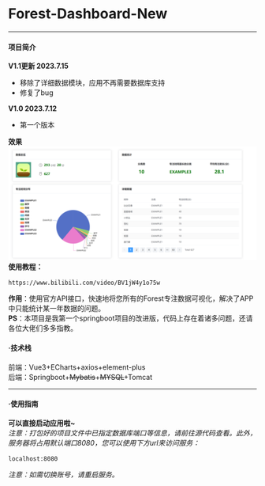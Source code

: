 # Forest-Dashboard-New
***
#### 项目简介  
**V1.1更新 2023.7.15**  
* 移除了详细数据模块，应用不再需要数据库支持    
* 修复了bug    

 
**V1.0 2023.7.12**  
* 第一个版本

**效果**  
![](./preview.png)  
**使用教程：**
```
https://www.bilibili.com/video/BV1jW4y1o75w
```
**作用**：使用官方API接口，快速地将您所有的Forest专注数据可视化，解决了APP中只能统计某一年数据的问题。  
**PS**：本项目是我第一个springboot项目的改进版，代码上存在着诸多问题，还请各位大佬们多多指教。
#### ·技术栈
前端：Vue3+ECharts+axios+element-plus    
后端：Springboot+~~Mybatis~~+~~MYSQL~~+Tomcat
***
#### ·使用指南
**可以直接启动应用啦~**  
*注意：打包好的项目文件中已指定数据库端口等信息，请前往源代码查看。此外，服务器将占用默认端口8080，您可以使用下方url来访问服务：*
```
localhost:8080
```
*注意：如需切换账号，请重启服务。*

    